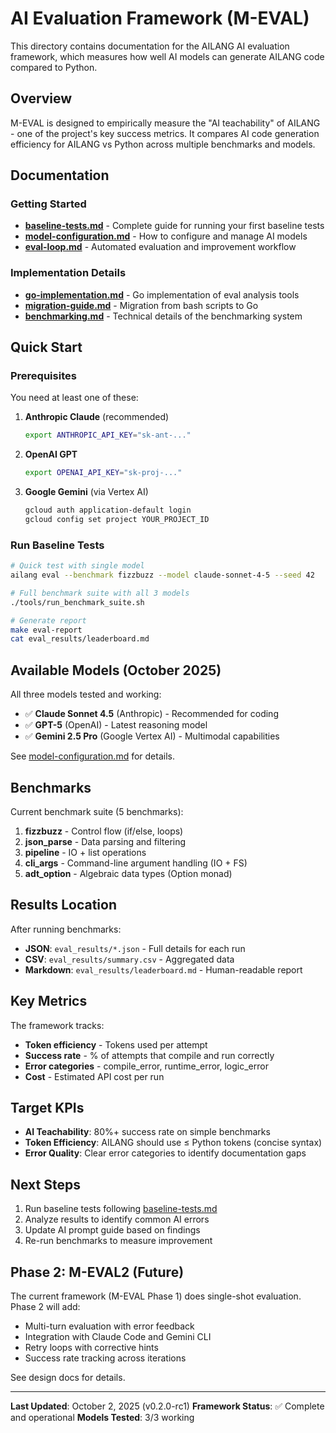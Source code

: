 # AI Evaluation Framework (M-EVAL)

This directory contains documentation for the AILANG AI evaluation framework, which measures how well AI models can generate AILANG code compared to Python.

## Overview

M-EVAL is designed to empirically measure the "AI teachability" of AILANG - one of the project's key success metrics. It compares AI code generation efficiency for AILANG vs Python across multiple benchmarks and models.

## Documentation

### Getting Started
- **[baseline-tests.md](baseline-tests.md)** - Complete guide for running your first baseline tests
- **[model-configuration.md](model-configuration.md)** - How to configure and manage AI models
- **[eval-loop.md](eval-loop.md)** - Automated evaluation and improvement workflow

### Implementation Details
- **[go-implementation.md](go-implementation.md)** - Go implementation of eval analysis tools
- **[migration-guide.md](migration-guide.md)** - Migration from bash scripts to Go
- **[benchmarking.md](../benchmarking.md)** - Technical details of the benchmarking system

## Quick Start

### Prerequisites

You need at least one of these:

1. **Anthropic Claude** (recommended)
   ```bash
   export ANTHROPIC_API_KEY="sk-ant-..."
   ```

2. **OpenAI GPT**
   ```bash
   export OPENAI_API_KEY="sk-proj-..."
   ```

3. **Google Gemini** (via Vertex AI)
   ```bash
   gcloud auth application-default login
   gcloud config set project YOUR_PROJECT_ID
   ```

### Run Baseline Tests

```bash
# Quick test with single model
ailang eval --benchmark fizzbuzz --model claude-sonnet-4-5 --seed 42

# Full benchmark suite with all 3 models
./tools/run_benchmark_suite.sh

# Generate report
make eval-report
cat eval_results/leaderboard.md
```

## Available Models (October 2025)

All three models tested and working:

- ✅ **Claude Sonnet 4.5** (Anthropic) - Recommended for coding
- ✅ **GPT-5** (OpenAI) - Latest reasoning model
- ✅ **Gemini 2.5 Pro** (Google Vertex AI) - Multimodal capabilities

See [model-configuration.md](model-configuration.md) for details.

## Benchmarks

Current benchmark suite (5 benchmarks):

1. **fizzbuzz** - Control flow (if/else, loops)
2. **json_parse** - Data parsing and filtering
3. **pipeline** - IO + list operations
4. **cli_args** - Command-line argument handling (IO + FS)
5. **adt_option** - Algebraic data types (Option monad)

## Results Location

After running benchmarks:

- **JSON**: `eval_results/*.json` - Full details for each run
- **CSV**: `eval_results/summary.csv` - Aggregated data
- **Markdown**: `eval_results/leaderboard.md` - Human-readable report

## Key Metrics

The framework tracks:

- **Token efficiency** - Tokens used per attempt
- **Success rate** - % of attempts that compile and run correctly
- **Error categories** - compile_error, runtime_error, logic_error
- **Cost** - Estimated API cost per run

## Target KPIs

- **AI Teachability**: 80%+ success rate on simple benchmarks
- **Token Efficiency**: AILANG should use ≤ Python tokens (concise syntax)
- **Error Quality**: Clear error categories to identify documentation gaps

## Next Steps

1. Run baseline tests following [baseline-tests.md](baseline-tests.md)
2. Analyze results to identify common AI errors
3. Update AI prompt guide based on findings
4. Re-run benchmarks to measure improvement

## Phase 2: M-EVAL2 (Future)

The current framework (M-EVAL Phase 1) does single-shot evaluation. Phase 2 will add:

- Multi-turn evaluation with error feedback
- Integration with Claude Code and Gemini CLI
- Retry loops with corrective hints
- Success rate tracking across iterations

See design docs for details.

---

**Last Updated**: October 2, 2025 (v0.2.0-rc1)
**Framework Status**: ✅ Complete and operational
**Models Tested**: 3/3 working
